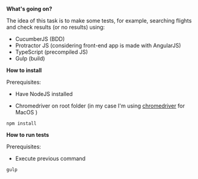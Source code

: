 **What's going on?**

The idea of this task is to make some tests, for example, searching flights and check results (or no results) using:

- CucumberJS (BDD)
- Protractor JS (considering front-end app is made with AngularJS)
- TypeScript (precompiled JS)
- Gulp (build)


**How to install**

Prerequisites:

- Have NodeJS installed

- Chromedriver on root folder (in my case I'm using [chromedriver](https://sites.google.com/a/chromium.org/chromedriver/downloads) for MacOS )

```
npm install
```

**How to run tests**

Prerequisites:

- Execute previous command

```
gulp
```

